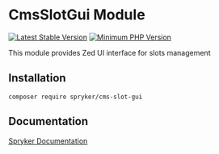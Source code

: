 # CmsSlotGui Module
[![Latest Stable Version](https://poser.pugx.org/spryker/cms-slot-gui/v/stable.svg)](https://packagist.org/packages/spryker/cms-slot-gui)
[![Minimum PHP Version](https://img.shields.io/badge/php-%3E%3D%208.1-8892BF.svg)](https://php.net/)

This module provides Zed UI interface for slots management

## Installation

```
composer require spryker/cms-slot-gui
```

## Documentation

[Spryker Documentation](https://docs.spryker.com)
